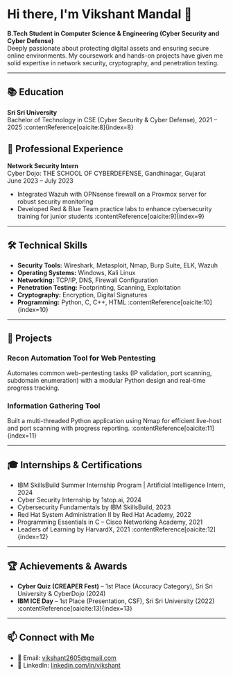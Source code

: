 # Hi there, I'm Vikshant Mandal 👋

**B.Tech Student in Computer Science & Engineering (Cyber Security and Cyber Defense)**  
Deeply passionate about protecting digital assets and ensuring secure online environments. My coursework and hands-on projects have given me solid expertise in network security, cryptography, and penetration testing.

---

## 📚 Education
**Sri Sri University**  
Bachelor of Technology in CSE (Cyber Security & Cyber Defense), 2021 – 2025 :contentReference[oaicite:8]{index=8}  

## 💼 Professional Experience
**Network Security Intern**  
Cyber Dojo: THE SCHOOL OF CYBERDEFENSE, Gandhinagar, Gujarat  
June 2023 – July 2023  
- Integrated Wazuh with OPNsense firewall on a Proxmox server for robust security monitoring  
- Developed Red & Blue Team practice labs to enhance cybersecurity training for junior students :contentReference[oaicite:9]{index=9}  

---

## 🛠️ Technical Skills
- **Security Tools:** Wireshark, Metasploit, Nmap, Burp Suite, ELK, Wazuh  
- **Operating Systems:** Windows, Kali Linux  
- **Networking:** TCP/IP, DNS, Firewall Configuration  
- **Penetration Testing:** Footprinting, Scanning, Exploitation  
- **Cryptography:** Encryption, Digital Signatures  
- **Programming:** Python, C, C++, HTML :contentReference[oaicite:10]{index=10}  

---

## 🚀 Projects
### Recon Automation Tool for Web Pentesting  
Automates common web-pentesting tasks (IP validation, port scanning, subdomain enumeration) with a modular Python design and real-time progress tracking.  
### Information Gathering Tool  
Built a multi-threaded Python application using Nmap for efficient live-host and port scanning with progress reporting. :contentReference[oaicite:11]{index=11}  

---

## 🎓 Internships & Certifications
- IBM SkillsBuild Summer Internship Program | Artificial Intelligence Intern, 2024  
- Cyber Security Internship by 1stop.ai, 2024  
- Cybersecurity Fundamentals by IBM SkillsBuild, 2023  
- Red Hat System Administration II by Red Hat Academy, 2022  
- Programming Essentials in C – Cisco Networking Academy, 2021  
- Leaders of Learning by HarvardX, 2021 :contentReference[oaicite:12]{index=12}  

---

## 🏆 Achievements & Awards
- **Cyber Quiz (CREAPER Fest)** – 1st Place (Accuracy Category), Sri Sri University & CyberDojo (2024)  
- **IBM ICE Day** – 1st Place (Presentation, CSF), Sri Sri University (2022) :contentReference[oaicite:13]{index=13}  

---

## 📫 Connect with Me
- 📧 Email: vikshant2605@gmail.com  
- 🔗 LinkedIn: [linkedin.com/in/vikshant](https://www.linkedin.com/in/vikshant)  

